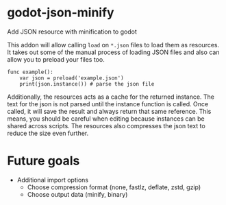 # godot-json-minify
Add JSON resource with minification to godot

This addon will allow calling `load` on `*.json` files to load them as resources. It takes out some of the manual process of loading JSON files and also can allow you to preload your files too.

```gdscript
func example():
	var json = preload('example.json')
	print(json.instance()) # parse the json file
```

Additionally, the resources acts as a cache for the returned instance. The text for the json is not parsed until the instance function is called. Once called, it will save the result and always return that same reference. This means, you should be careful when editing because instances can be shared across scripts. The resources also compresses the json text to reduce the size even further.

# Future goals

* Additional import options
  * Choose compression format (none, fastlz, deflate, zstd, gzip)
  * Choose output data (minify, binary)
